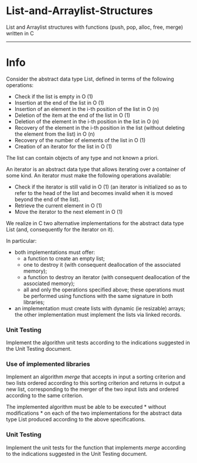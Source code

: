 # List-and-Arraylist-Structures
List and Arraylist structures with functions (push, pop, alloc, free, merge) written in C

-------------------------------------------------------------------------------------------------------------------------------------

# Info

Consider the abstract data type List, defined in terms of the following operations:

- Check if the list is empty in O (1)
- Insertion at the end of the list in O (1)
- Insertion of an element in the i-th position of the list in O (n)
- Deletion of the item at the end of the list in O (1)
- Deletion of the element in the i-th position in the list in O (n)
- Recovery of the element in the i-th position in the list (without deleting the element from the list) in O (n)
- Recovery of the number of elements of the list in O (1)
- Creation of an iterator for the list in O (1)

The list can contain objects of any type and not known a priori.

An iterator is an abstract data type that allows iterating over a container of some kind. An iterator must make the following operations available:

- Check if the iterator is still valid in O (1) (an iterator is initialized so as to refer to the head of the list and becomes invalid when it is moved beyond the end of the list).
- Retrieve the current element in O (1)
- Move the iterator to the next element in O (1)


We realize in C two alternative implementations for the abstract data type List (and, consequently for the iterator on it).

In particular:

- both implementations must offer:
    - a function to create an empty list;
    - one to destroy it (with consequent deallocation of the associated memory);
    - a function to destroy an iterator (with consequent deallocation of the associated memory);
    - all and only the operations specified above; these operations must be performed using functions with the same signature in both libraries;
- an implementation must create lists with dynamic (ie resizable) arrays; the other implementation must implement the lists via linked records.


### Unit Testing

Implement the algorithm unit tests according to the indications suggested in the Unit Testing document.

### Use of implemented libraries

Implement an algorithm _merge_ that accepts in input a sorting criterion and two lists ordered according to this sorting criterion and returns in output a new list, corresponding to the merger of the two input lists and ordered according to the same criterion.

The implemented algorithm must be able to be executed * without modifications * on each of the two implementations for the abstract data type List produced according to the above specifications.

### Unit Testing

Implement the unit tests for the function that implements _merge_ according to the indications suggested in the Unit Testing document.
